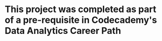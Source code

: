 # This project was completed as part of a pre-requisite in Codecademy's Data Analytics Career Path

